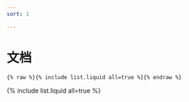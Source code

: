 ```yaml
---
sort: 1

---
```


# 文档

```
{% raw %}{% include list.liquid all=true %}{% endraw %}
```

{% include list.liquid all=true %}
